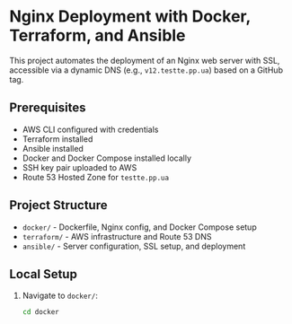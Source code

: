 # Nginx Deployment with Docker, Terraform, and Ansible

This project automates the deployment of an Nginx web server with SSL, accessible via a dynamic DNS (e.g., `v12.testte.pp.ua`) based on a GitHub tag.

## Prerequisites
- AWS CLI configured with credentials
- Terraform installed
- Ansible installed
- Docker and Docker Compose installed locally
- SSH key pair uploaded to AWS
- Route 53 Hosted Zone for `testte.pp.ua`

## Project Structure
- `docker/` - Dockerfile, Nginx config, and Docker Compose setup
- `terraform/` - AWS infrastructure and Route 53 DNS
- `ansible/` - Server configuration, SSL setup, and deployment

## Local Setup
1. Navigate to `docker/`:
   ```bash
   cd docker